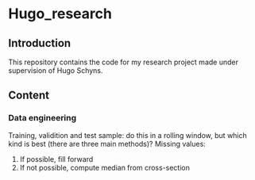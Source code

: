 # Hugo_research
## Introduction
This repository contains the code for my research project made under supervision of Hugo Schyns.
## Content
### Data engineering
Training, validition and test sample: do this in a rolling window, but which kind is best (there are three main methods)?
Missing values:
1. If possible, fill forward
2. If not possible, compute median from cross-section
